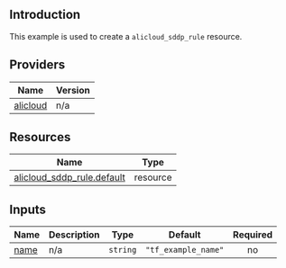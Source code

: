 <!-- BEGIN_TF_DOCS -->
## Introduction

This example is used to create a `alicloud_sddp_rule` resource.

## Providers

| Name | Version |
|------|---------|
| <a name="provider_alicloud"></a> [alicloud](#provider\_alicloud) | n/a |

## Resources

| Name | Type |
|------|------|
| [alicloud_sddp_rule.default](https://registry.terraform.io/providers/aliyun/alicloud/latest/docs/resources/sddp_rule) | resource |

## Inputs

| Name | Description | Type | Default | Required |
|------|-------------|------|---------|:--------:|
| <a name="input_name"></a> [name](#input\_name) | n/a | `string` | `"tf_example_name"` | no |
<!-- END_TF_DOCS -->    